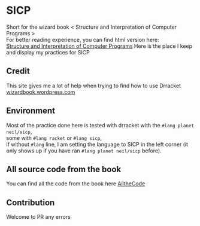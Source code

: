 # SICP  
Short for the wizard book < Structure and Interpretation of Computer Programs >  
For better reading experience, you can find html version here:  
[Structure and Interpretation of Computer Programs](http://sarabander.github.io/sicp/html/index.xhtml#SEC_Contents)
Here is the place I keep and display my practices for SICP  

## Credit  
This site gives me a lot of help when trying to find how to use Drracket
[wizardbook.wordpress.com](https://wizardbook.wordpress.com/2010/12/25/exercise-4-3/)

## Environment
Most of the practice done here is tested with drracket 
with the `#lang planet neil/sicp`,  
some with `#lang racket` or `#lang sicp`,  
if without `#lang` line, 
I am setting the language to SICP in the left corner
(it only shows up if you have ran `#lang planet neil/sicp` before).  

## All source code from the book
You can find all the code from the book here
[AlltheCode](https://mitpress.mit.edu/sicp/code/index.html)

## Contribution
Welcome to PR any errors
